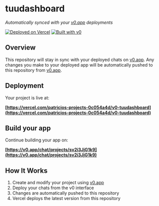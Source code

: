# tuudashboard

*Automatically synced with your [v0.app](https://v0.app) deployments*

[![Deployed on Vercel](https://img.shields.io/badge/Deployed%20on-Vercel-black?style=for-the-badge&logo=vercel)](https://vercel.com/patricios-projects-0c054a4d/v0-tuudashboard)
[![Built with v0](https://img.shields.io/badge/Built%20with-v0.app-black?style=for-the-badge)](https://v0.app/chat/projects/sv2i3JjG1k9)

## Overview

This repository will stay in sync with your deployed chats on [v0.app](https://v0.app).
Any changes you make to your deployed app will be automatically pushed to this repository from [v0.app](https://v0.app).

## Deployment

Your project is live at:

**[https://vercel.com/patricios-projects-0c054a4d/v0-tuudashboard](https://vercel.com/patricios-projects-0c054a4d/v0-tuudashboard)**

## Build your app

Continue building your app on:

**[https://v0.app/chat/projects/sv2i3JjG1k9](https://v0.app/chat/projects/sv2i3JjG1k9)**

## How It Works

1. Create and modify your project using [v0.app](https://v0.app)
2. Deploy your chats from the v0 interface
3. Changes are automatically pushed to this repository
4. Vercel deploys the latest version from this repository